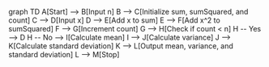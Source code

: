 graph TD
    A[Start] --> B[Input n]
    B --> C[Initialize sum, sumSquared, and count]
    C --> D[Input x]
    D --> E[Add x to sum]
    E --> F[Add x^2 to sumSquared]
    F --> G[Increment count]
    G --> H[Check if count < n]
    H -- Yes --> D
    H -- No --> I[Calculate mean]
    I --> J[Calculate variance]
    J --> K[Calculate standard deviation]
    K --> L[Output mean, variance, and standard deviation]
    L --> M[Stop]
